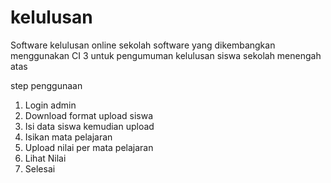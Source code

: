 # kelulusan
Software kelulusan online sekolah
software yang dikembangkan menggunakan CI 3 untuk pengumuman kelulusan siswa sekolah menengah atas

step penggunaan
1. Login admin
2. Download format upload siswa
3. Isi data siswa kemudian upload
4. Isikan mata pelajaran
5. Upload nilai per mata pelajaran
6. Lihat Nilai
7. Selesai
